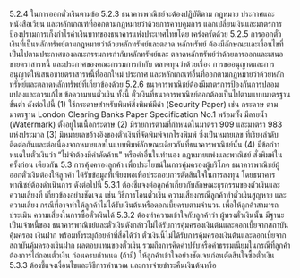 5.2.4 ในการออกตั๋วเงินตามข้อ 5.2.3 ธนาคารพาณิชย์จะต้องปฏิบัติตาม
กฎหมาย ประกาศและหนังสือเวียน และหลักเกณฑ์ที่ออกตามกฎหมายว่าด้วยการควบคุมการ
แลกเปลี่ยนเงินและมาตรการป้องปรามการเก็งกําไรค่าเงินบาทของธนาคารแห่งประเทศไทยโดย
เคร่งครัดด้วย
5.2.5 การออกตั๋วเงินที่เป็นหลักทรัพย์ตามกฎหมายว่าด้วยหลักทรัพย์และตลาด
หลักทรัพย์ ต้องมีลักษณะและเงื่อนไขที่เป็นไปตามประกาศของคณะกรรมการกำกับหลักทรัพย์และ
ตลาดหลักทรัพย์ว่าด้วยการออกและเสนอขายตราสารหนี้ และประกาศของคณะกรรมการกำกับ
ตลาดทุนว่าด้วยเรื่อง การขออนุญาตและการอนุญาตให้เสนอขายตราสารหนี้ที่ออกใหม่ ประกาศ
และหลักเกณฑ์อื่นที่ออกตามกฎหมายว่าด้วยหลักทรัพย์และตลาดหลักทรัพย์ที่เกี่ยวข้องด้วย
5.2.6 ธนาคารพาณิชย์ต้องมีมาตรการป้องกันการปลอมแปลงและการแก้ไข
ข้อความบนตั๋วเงิน ทั้งนี้ ตั๋วเงินที่ธนาคารพาณิชย์ออกต้องเป็นไปตามแบบมาตรฐานขั้นต่ำ
ดังต่อไปนี้
(1) ใช้กระดาษสำหรับพิมพ์สิ่งพิมพ์มีค่า (Security Paper) เช่น กระดาษ
ตามมาตรฐาน London Clearing Banks Paper Specification No.1 พร้อมทั้ง มีลายน้ำ
(Watermark) ตั้งอยู่ในเนื้อกระดาษ
(2) มีรายการตามที่กำหนดในมาตรา 909 และมาตรา 983 แห่งประมวล
(3) มีหมายเลขอ้างอิงของตั๋วเงินที่จัดพิมพ์จากโรงพิมพ์ ซึ่งเป็นหมายเลข
ที่เรียงลำดับติดต่อกันและต่อเนื่องจากหมายเลขในแบบพิมพ์ลักษณะเดียวกันที่ธนาคารพาณิชย์นั้น
(4) มีข้อกำาหนดในตั๋วเงินว่า “ไม่จําต้องมีคําคัดค้าน" หรือคําอื่นในทํานอง
กฎหมายแพ่งและพาณิชย์
สั่งพิมพ์ในครั้งก่อน
เดียวกัน
5.3 การคุ้มครองลูกค้า
เพื่อประโยชน์ในการคุ้มครองผู้บริโภค ธนาคารพาณิชย์ผู้ออกตั๋วเงินต้องให้ลูกค้า
ได้รับข้อมูลที่เพียงพอเพื่อประกอบการตัดสินใจในการลงทุน โดยธนาคารพาณิชย์ต้องดำเนินการ
ดังต่อไปนี้
5.3.1 ต้องชี้แจงต่อลูกค้าเกี่ยวกับลักษณะธุรกรรมของตัวเงินและความเสี่ยงที่
เกี่ยวข้องอย่างชัดเจน เช่น วิธีการโอนตั๋วเงิน ความเสี่ยงกรณีลูกค้าทำตั๋วเงินสูญหาย และความเสี่ยง
กรณีที่อาจทำให้ลูกค้าไม่ได้รับเงินต้นหรือดอกเบี้ยครบตามจำนวน เพื่อให้ลูกค้าสามารถประเมิน
ความเสี่ยงในการซื้อตั๋วเงินได้
5.3.2 ต้องทำความเข้าใจกับลูกค้าว่า ผู้ทรงตั๋วเงินนั้น มีฐานะเป็นเจ้าหนี้ของ
ธนาคารพาณิชย์และตั๋วเงินดังกล่าวไม่ได้รับการคุ้มครองเงินต้นและดอกเบี้ยจากสถาบันคุ้มครอง
เงินฝาก พร้อมทั้งระบุถ้อยคำที่สื่อได้ว่า ตั๋วเงินนี้ไม่ได้รับการคุ้มครองเงินต้นและดอกเบี้ยจาก
สถาบันคุ้มครองเงินฝาก
ผลตอบแทนของตั๋วเงิน รวมถึงการคิดค่าปรับหรือค่าธรรมเนียมในกรณีที่ลูกค้าต้องการไถ่ถอนตั๋วเงิน
ก่อนครบกำหนด (ถ้ามี) ให้ลูกค้าเข้าใจอย่างชัดเจนก่อนตัดสินใจซื้อตั๋วเงิน
5.3.3 ต้องชี้แจงเงื่อนไขและวิธีการคำนวณ และการจ่ายชำระคืนเงินต้นหรือ
